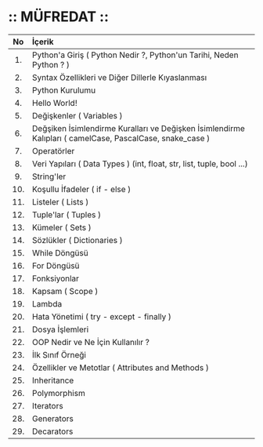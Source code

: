 # :: MÜFREDAT ::

| No  | İçerik  |
|:---:|:--------|
| 1.  | Python'a Giriş ( Python Nedir ?, Python'un Tarihi, Neden Python ? ) |
| 2.  | Syntax Özellikleri ve Diğer Dillerle Kıyaslanması |
| 3.  | Python Kurulumu |
| 4.  | Hello World! |
| 5.  | Değişkenler ( Variables ) |
| 6.  | Değşiken İsimlendirme Kuralları ve Değişken İsimlendirme Kalıpları ( camelCase, PascalCase, snake_case ) |
| 7.  | Operatörler |
| 8.  | Veri Yapıları ( Data Types ) (int, float, str, list, tuple, bool ...) |
| 9.  | String'ler |
| 10. | Koşullu İfadeler ( if - else ) |
| 11. | Listeler ( Lists ) |
| 12. | Tuple'lar ( Tuples ) |
| 13. | Kümeler ( Sets ) |
| 14. | Sözlükler ( Dictionaries ) |
| 15. | While Döngüsü |
| 16. | For Döngüsü |
| 17. | Fonksiyonlar |
| 18. | Kapsam ( Scope ) |
| 19. | Lambda |
| 20. | Hata Yönetimi ( try - except - finally ) |
| 21. | Dosya İşlemleri |
| 22. | OOP Nedir ve Ne İçin Kullanılır ? |
| 23. | İlk Sınıf Örneği |
| 24. | Özellikler ve Metotlar ( Attributes and Methods ) |
| 25. | Inheritance |
| 26. | Polymorphism |
| 27. | Iterators |
| 28. | Generators |
| 29. | Decarators |
